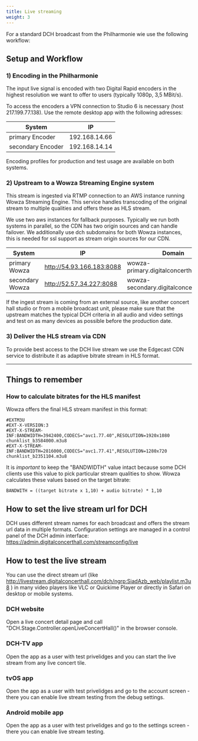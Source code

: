 ```yaml
---
title: Live streaming
weight: 3
---
```


For a standard DCH broadcast from the Philharmonie wie use the following workflow: 

## Setup and Workflow

### 1) Encoding in the Philharmonie

The input live signal is encoded with two Digital Rapid encoders in the highest resolution we want to offer to users (typically 1080p, 3,5 MBit/s).

To access the encoders a VPN connection to Studio 6 is necessary (host 217.199.77.138). Use the remote desktop app with the following adresses:

| System            | IP            |
| ----------------- | ------------- |
| primary Encoder   | 192.168.14.66 |
| secondary Encoder | 192.168.14.14 |

Encoding profiles for production and test usage are available on both systems. 

### 2) Upstream to a Wowza Streaming Engine system

This stream is ingested via RTMP connection to an AWS instance running Wowza Streaming Engine. This service handles transcoding of the original stream to multiple qualities and offers these as HLS stream. 

We use two aws instances for fallback purposes. Typically we  run both systems in parallel, so the CDN has two origin sources and can handle failover. We additionally use dch subdomains for both Wowza instances, this is needed for ssl support as stream origin sources for our CDN.


| System          | IP                        | Domain                                 |
| --------------- | ------------------------- | -------------------------------------- |
| primary Wowza   | http://54.93.166.183:8088 | wowza-primary.digitalconcerthall.com   |
| secondary Wowza | http://52.57.34.227:8088  | wowza-secondary.digitalconcerthall.com |


If the ingest stream is coming from an external source, like another concert hall studio or from a mobile broadcast unit, please make sure that the upstream matches the typical DCH criteria in all audio and video settings and test on as many devices as possible before the production date.

### 3) Deliver the HLS stream via CDN 

To provide best access to the DCH live stream we use the Edgecast CDN service to distribute it as adaptive bitrate stream in HLS format.

---


## Things to remember




### How to calculate bitrates for the HLS manifest

Wowza offers the final HLS stream manifest in this format:

```
#EXTM3U
#EXT-X-VERSION:3
#EXT-X-STREAM-INF:BANDWIDTH=3942400,CODECS="avc1.77.40",RESOLUTION=1920x1080
chunklist_b3584000.m3u8
#EXT-X-STREAM-INF:BANDWIDTH=2816000,CODECS="avc1.77.41",RESOLUTION=1280x720
chunklist_b2351104.m3u8
```

It is *important* to keep the "BANDWIDTH" value intact because some DCH clients use this value to pick particular stream qualities to show. Wowza calculates these values based on the target bitrate:

```
BANDWITH = ((target bitrate x 1,10) + audio bitrate) * 1,10
```

## How to set the live stream url for DCH

DCH uses different stream names for each broadcast and offers the stream url data in multiple formats. Configuration settings are managed in a control panel of the DCH admin interface: https://admin.digitalconcerthall.com/streamconfig/live


## How to test the live stream

You can use the direct stream url (like http://livestream.digitalconcerthall.com/dch/ngrp:SiadAzb_web/playlist.m3u8 ) in many video players like VLC or Quickime Player or directly in Safari on desktop or mobile systems. 

### DCH website
Open a live concert detail page and call "DCH.Stage.Controller.openLiveConcertHall()" in the browser console.

### DCH-TV app
Open the app as a user with test privelidges and you can start the live stream from any live concert tile.

### tvOS app
Open the app as a user with test privelidges and go to the account screen - there you can enable live stream testing from the debug settings.

### Android mobile app
Open the app as a user with test privelidges and go to the settings screen - there you can enable live stream testing.